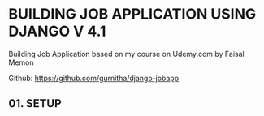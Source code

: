 # BUILDING JOB APPLICATION USING DJANGO V 4.1
Building Job Application based on my course on Udemy.com by Faisal Memon

Github: https://github.com/gurnitha/django-jobapp


## 01. SETUP
